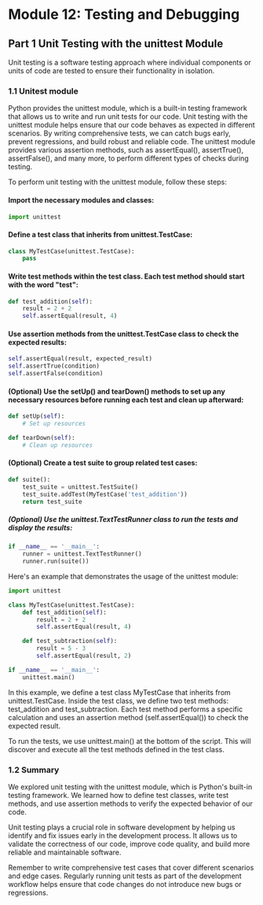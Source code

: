 # Module 12: Testing and Debugging

## Part 1 Unit Testing with the unittest Module

Unit testing is a software testing approach where individual components or units of code are tested to ensure their functionality in isolation.

### 1.1 Unitest module

Python provides the unittest module, which is a built-in testing framework that allows us to write and run unit tests for our code.
Unit testing with the unittest module helps ensure that our code behaves as expected in different scenarios. By writing comprehensive tests, 
we can catch bugs early, prevent regressions, and build robust and reliable code. The unittest module provides various assertion methods, 
such as assertEqual(), assertTrue(), assertFalse(), and many more, to perform different types of checks during testing.

To perform unit testing with the unittest module, follow these steps:

#### Import the necessary modules and classes:
```python
import unittest
```

#### Define a test class that inherits from unittest.TestCase:
```python
class MyTestCase(unittest.TestCase):
    pass
```

#### Write test methods within the test class. Each test method should start with the word "test":
```python
def test_addition(self):
    result = 2 + 2
    self.assertEqual(result, 4)
```

#### Use assertion methods from the unittest.TestCase class to check the expected results:
```python
self.assertEqual(result, expected_result)
self.assertTrue(condition)
self.assertFalse(condition)
```

#### (Optional) Use the setUp() and tearDown() methods to set up any necessary resources before running each test and clean up afterward:
```python
def setUp(self):
    # Set up resources

def tearDown(self):
    # Clean up resources
```

#### (Optional) Create a test suite to group related test cases:
```python
def suite():
    test_suite = unittest.TestSuite()
    test_suite.addTest(MyTestCase('test_addition'))
    return test_suite
```

##### (Optional) Use the unittest.TextTestRunner class to run the tests and display the results:
```python
if __name__ == '__main__':
    runner = unittest.TextTestRunner()
    runner.run(suite())
```

Here's an example that demonstrates the usage of the unittest module:

```python
import unittest

class MyTestCase(unittest.TestCase):
    def test_addition(self):
        result = 2 + 2
        self.assertEqual(result, 4)

    def test_subtraction(self):
        result = 5 - 3
        self.assertEqual(result, 2)

if __name__ == '__main__':
    unittest.main()
```

In this example, we define a test class MyTestCase that inherits from unittest.TestCase. Inside the test class, we define two test methods: 
test_addition and test_subtraction. Each test method performs a specific calculation and uses an assertion method (self.assertEqual())
to check the expected result.

To run the tests, we use unittest.main() at the bottom of the script. This will discover and execute all the test methods defined in the test class.

### 1.2 Summary

We explored unit testing with the unittest module, which is Python's built-in testing framework. We learned how to define test classes,
write test methods, and use assertion methods to verify the expected behavior of our code.

Unit testing plays a crucial role in software development by helping us identify and fix issues early in the development process. 
It allows us to validate the correctness of our code, improve code quality, and build more reliable and maintainable software.

Remember to write comprehensive test cases that cover different scenarios and edge cases. Regularly running unit tests as part of the development
workflow helps ensure that code changes do not introduce new bugs or regressions.